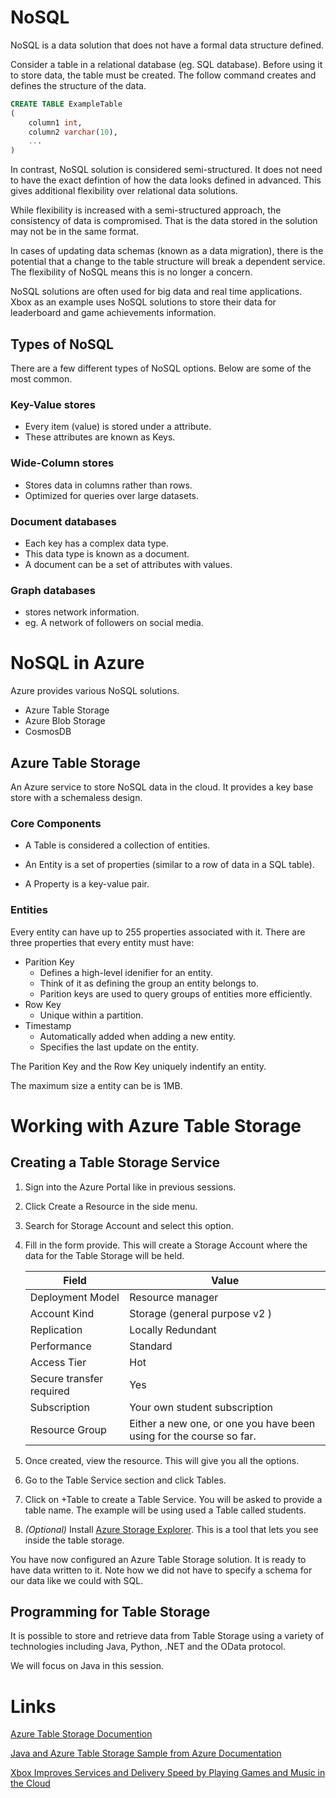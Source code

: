 # NoSQL

NoSQL is a data solution that does not have a formal data structure defined.

Consider a table in a relational database (eg. SQL database).  Before using it to store data, the table must be created.  The follow command creates and defines the structure of the data.

```sql
CREATE TABLE ExampleTable
(
    column1 int,
    column2 varchar(10),
    ...
)
```

In contrast, NoSQL solution is considered semi-structured.  It does not need to have the exact defintion of how the data looks defined in advanced.  This gives additional flexibility over relational data solutions.

While flexibility is increased with a semi-structured approach, the consistency of data is compromised.  That is the data stored in the solution may not be in the same format.

In cases of updating data schemas (known as a data migration), there is the potential that a change to the table structure will break a dependent service.  The flexibility of NoSQL means this is no longer a concern.

NoSQL solutions are often used for big data and real time applications.  Xbox as an example uses NoSQL solutions to store their data for leaderboard and game achievements information.

## Types of NoSQL
There are a few different types of NoSQL options.  Below are some of the most common.

### Key-Value stores
- Every item (value) is stored under a attribute.
- These attributes are known as Keys.

### Wide-Column stores
- Stores data in columns rather than rows.
- Optimized for queries over large datasets.

### Document databases
- Each key has a complex data type.
- This data type is known as a document.
- A document can be a set of attributes with values.

### Graph databases
- stores network information.
- eg. A network of followers on social media.

# NoSQL in Azure

Azure provides various NoSQL solutions.
- Azure Table Storage
- Azure Blob Storage
- CosmosDB

## Azure Table Storage
An Azure service to store NoSQL data in the cloud.  It provides a key base store with a schemaless design.

### Core Components
- A Table is considered a collection of entities.

- An Entity is a set of properties (similar to a row of data in a SQL table).

- A Property is a key-value pair.

### Entities
Every entity can have up to 255 properties associated with it.  There are three properties that every entity must have:
- Parition Key
    - Defines a high-level idenifier for an entity.
    - Think of it as defining the group an entity belongs to.
    - Parition keys are used to query groups of entities more efficiently.
- Row Key
    - Unique within a partition.
- Timestamp
    - Automatically added when adding a new entity.
    - Specifies the last update on the entity.

The Parition Key and the Row Key uniquely indentify an entity.

The maximum size a entity can be is 1MB.

# Working with Azure Table Storage

## Creating a Table Storage Service
1. Sign into the Azure Portal like in previous sessions.
2. Click Create a Resource in the side menu.
3. Search for Storage Account and select this option.
4. Fill in the form provide.  This will create a Storage Account where the data for the Table Storage will be held.

    | Field                    | Value                                                               |
    | ------------------------ | --------------------------------------------------------------------|
    | Deployment Model         | Resource manager                                                    |
    | Account Kind             | Storage (general purpose v2 )                                       |
    | Replication              | Locally Redundant                                                   |
    | Performance              | Standard                                                            |
    | Access Tier              | Hot                                                                 |
    | Secure transfer required | Yes                                                                 |
    | Subscription             | Your own student subscription                                       |
    | Resource Group           | Either a new one, or one you have been using for the course so far. |

5. Once created, view the resource.  This will give you all the options.
6. Go to the Table Service section and click Tables.
7. Click on +Table to create a Table Service.  You will be asked to provide a table name.  The example will be using used a Table called students.
8. *(Optional)* Install [Azure Storage Explorer](https://azure.microsoft.com/en-us/features/storage-explorer/).  This is a tool that lets you see inside the table storage.

You have now configured an Azure Table Storage solution.  It is ready to have data written to it.  Note how we did not have to specify a schema for our data like we could with SQL.

## Programming for Table Storage
It is possible to store and retrieve data from Table Storage using a variety of technologies including Java, Python, .NET and the OData protocol.

We will focus on Java in this session.

# Links

[Azure Table Storage Documention](https://docs.microsoft.com/en-us/azure/cosmos-db/table-storage-overview)

[Java and Azure Table Storage Sample from Azure Documentation](https://docs.microsoft.com/en-us/azure/cosmos-db/table-storage-how-to-use-java)

[Xbox Improves Services and Delivery Speed by Playing Games and Music in the Cloud](https://customers.microsoft.com/en-us/story/xbox-improves-services-and-delivery-speed-by-playing-g)